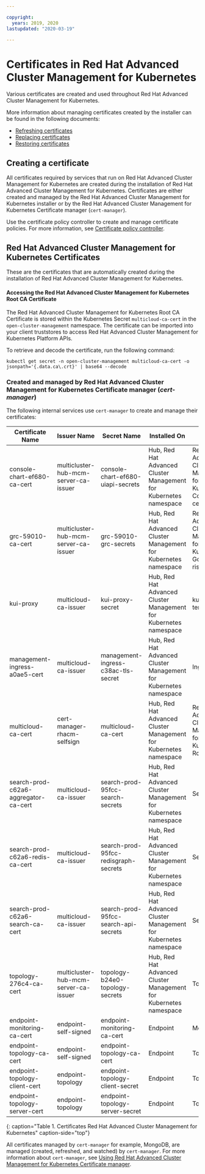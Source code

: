 ```yaml
---

copyright:
  years: 2019, 2020
lastupdated: "2020-03-19"

---
```


# Certificates in Red Hat Advanced Cluster Management for Kubernetes

Various certificates are created and used throughout Red Hat Advanced Cluster Management for Kubernetes.

More information about managing certificates created by the installer can be found in the following documents:

* [Refreshing certificates](refresh_certs.md)
* [Replacing certificates](byok_certs.md)
* [Restoring certificates](restore_certs.md)

## Creating a certificate

All certificates required by services that run on Red Hat Advanced Cluster Management for Kubernetes are created during the installation of Red Hat Advanced Cluster Management for Kubernetes. Certificates are either created and managed by the Red Hat Advanced Cluster Management for Kubernetes installer or by the Red Hat Advanced Cluster Management for Kubernetes Certificate manager (`cert-manager`).

Use the certificate policy controller to create and manage certificate policies. For more information, see [Certificate policy controller](../compliance/cert_policy_ctrl.md).

## Red Hat Advanced Cluster Management for Kubernetes Certificates

These are the certificates that are automatically created during the installation of Red Hat Advanced Cluster Management for Kubernetes. 

#### Accessing the Red Hat Advanced Cluster Management for Kubernetes Root CA Certificate

The Red Hat Advanced Cluster Management for Kubernetes Root CA Certificate is stored within the Kubernetes Secret `multicloud-ca-cert` in the `open-cluster-management` namespace. The certificate can be imported into your client truststores to access Red Hat Advanced Cluster Management for Kubernetes Platform APIs.

To retrieve and decode the certificate, run the following command:

```
kubectl get secret -n open-cluster-management multicloud-ca-cert -o jsonpath='{.data.ca\.crt}' | base64 --decode
```

### Created and managed by Red Hat Advanced Cluster Management for Kubernetes Certificate manager (_cert-manager_)

The following internal services use `cert-manager` to create and manage their certificates: 

| Certificate Name | Issuer Name | Secret Name | Installed On | Usage |
| ---------------- | ----------- | ----------- | ------------ | ----- |
| console-chart-ef680-ca-cert | multicluster-hub-mcm-server-ca-issuer | console-chart-ef680-uiapi-secrets | Hub, Red Hat Advanced Cluster Management for Kubernetes namespace | Red Hat Advanced Cluster Management for Kubernetes Console CA cert |
| grc-59010-ca-cert | multicluster-hub-mcm-server-ca-issuer | grc-59010-grc-secrets | Hub, Red Hat Advanced Cluster Management for Kubernetes namespace | Red Hat Advanced Cluster Management for Kubernetes Govern and risk CA cert |
| kui-proxy | multicloud-ca-issuer | kui-proxy-secret | Hub, Red Hat Advanced Cluster Management for Kubernetes namespace | kui-web-terminal |
| management-ingress-a0ae5-cert | multicloud-ca-issuer | management-ingress-c38ac-tls-secret | Hub, Red Hat Advanced Cluster Management for Kubernetes namespace | Ingress |
| multicloud-ca-cert | cert-manager-rhacm-selfsign | multicloud-ca-cert | Hub, Red Hat Advanced Cluster Management for Kubernetes namespace | Red Hat Advanced Cluster Management for Kubernetes Root CA |
| search-prod-c62a6-aggregator-ca-cert | multicloud-ca-issuer | search-prod-95fcc-search-secrets | Hub, Red Hat Advanced Cluster Management for Kubernetes namespace | Search |
| search-prod-c62a6-redis-ca-cert | multicloud-ca-issuer | search-prod-95fcc-redisgraph-secrets | Hub, Red Hat Advanced Cluster Management for Kubernetes namespace | Search |
| search-prod-c62a6-search-ca-cert | multicloud-ca-issuer | search-prod-95fcc-search-api-secrets | Hub, Red Hat Advanced Cluster Management for Kubernetes namespace | Search |
| topology-276c4-ca-cert | multicluster-hub-mcm-server-ca-issuer | topology-b24e0-topology-secrets | Hub, Red Hat Advanced Cluster Management for Kubernetes namespace | Topology |
| endpoint-monitoring-ca-cert | endpoint-self-signed | endpoint-monitoring-ca-cert | Endpoint | Monitoring |
| endpoint-topology-ca-cert | endpoint-self-signed | endpoint-topology-ca-cert | Endpoint | Topology |
| endpoint-topology-client-cert | endpoint-topology | endpoint-topology-client-secret | Endpoint | Topology |
| endpoint-topology-server-cert | endpoint-topology | endpoint-topology-server-secret | Endpoint | Topoloy |
{: caption="Table 1. Certificates Red Hat Advanced Cluster Management for Kubernetes" caption-side="top"}

All certificates managed by `cert-manager` for example, MongoDB, are managed (created, refreshed, and watched) by `cert-manager`. For more information about `cert-manager`, see [Using Red Hat Advanced Cluster Management for Kubernetes Certificate manager](cert_manager.md).
